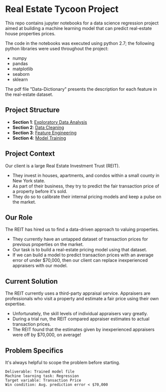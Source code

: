 # Real Estate Tycoon Project

This repo contains jupyter notebooks for a data science regression project aimed at building a machine learning model that can predict real-estate house properties prices.

The code in the notebooks was executed using python 2.7; the following python libraries were used throughout the project:

* numpy
* pandas
* matplotlib
* seaborn
* sklearn

The pdf file "Data-Dictionary" presents the description for each feature in the real-estate dataset.

## Project Structure

- **Section 1**: [Exploratory Data Analysis](1_Exploratory_Data_Analysis.ipynb)
- **Section 2**: [Data Cleaning](2_Data_Cleaning.ipynb)
- **Section 3**: [Feature Engineering](3_Feature_Engineering.ipynb)
- **Section 4**: [Model Training](4_Model_training.ipynb)

## Project Context

Our client is a large Real Estate Investment Trust (REIT).

* They invest in houses, apartments, and condos within a small county in New York state.
* As part of their business, they try to predict the fair transaction price of a property before it's sold.
* They do so to calibrate their internal pricing models and keep a pulse on the market.

## Our Role

The REIT has hired us to find a data-driven approach to valuing properties.

* They currently have an untapped dataset of transaction prices for previous properties on the market.
* Our task is to build a real-estate pricing model using that dataset.
* If we can build a model to predict transaction prices with an average error of under $70,000, then our client can replace inexperienced appraisers with our model.

## Current Solution

The REIT currently uses a third-party appraisal service. Appraisers are professionals who visit a property and estimate a fair price using their own expertise.

* Unfortunately, the skill levels of individual appraisers vary greatly.
* During a trial run, the REIT compared appraiser estimates to actual transaction prices.
* The REIT found that the estimates given by inexperienced appraisers were off by $70,000, on average!


## Problem Specifics

It's always helpful to scope the problem before starting.

```
Deliverable: Trained model file
Machine learning task: Regression
Target variable: Transaction Price
Win condition: Avg. prediction error < $70,000
```
